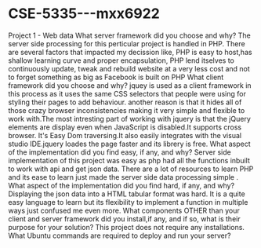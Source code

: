# CSE-5335---mxx6922
Project 1 - Web data 
What server framework did you choose and why? The server side processing for this perticular project is handled in PHP.  There are several factors that impacted my decission like, PHP is easy to host,has shallow learning curve and proper encapsulation, PHP lend itselves to continuously update, tweak and rebuild website at a very less cost and not to forget something as big as Facebook is built on PHP 
What client framework did you choose and why? jquey is used as a client framework in this process as it uses the same CSS selectors that people were using for styling their pages to add behaviour. another reason is that it hides all of those crazy browser inconsistencies making it very simple and flexible to work with.The most intresting part of working with jquery is that the jQuery elements are display even when JavaScript is disabled.It supports cross browser. It's Easy Dom traversing.It also easily integrates with the visual studio IDE.jquery loades the page faster and its librery is free.
What aspect of the implementation did you find easy, if any, and why? Server side implementation of this project was easy as php had all the functions inbuilt to work with api and get json data.  There are a lot of resources to learn PHP and its ease to learn just made the server side data processing simple .
What aspect of the implementation did you find hard, if any, and why? Displaying the json data into a HTML tabular format was hard. It is a quite easy language to learn but its flexibility to implement a function in multiple ways just confused me even more.
What components OTHER than your client and server framework did you install,if any, and if so, what is their purpose for your solution? This project does not require any installations.
What Ubuntu commands are required to deploy and run your server?

